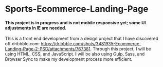 # Sports-Ecommerce-Landing-Page
#### This project is in progress and is not mobile responsive yet; some UI adjustments in IE are needed. 

This is a front end development from a design project that I have discovered off dribbble.com: https://dribbble.com/shots/3481935-Ecommerce-Landing-Page-2-PSD/attachments/767381. Through this project, I will be using HTML, CSS, and JavaScript. I will be also using Gulp, Sass, and Browser Sync to make my development process more efficient.
